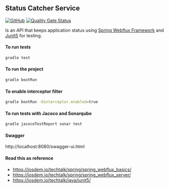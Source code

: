 Status Catcher Service
----------------------------------------------

[![GitHub](https://github.com/josdem/status-catcher/actions/workflows/main.yml/badge.svg)](https://github.com/josdem/status-catcher/actions)
[![Quality Gate Status](https://sonar.josdem.io/api/project_badges/measure?project=com.josdem.catcher%3Astatus-catcher-service&metric=alert_status)](https://sonar.josdem.io/dashboard?id=com.josdem.catcher%3Astatus-catcher-service)

Is an API that keeps application status using [Spring Webflux Framework](https://docs.spring.io/spring/docs/current/spring-framework-reference/web-reactive.html) and [Junit5](https://junit.org/junit5/)
for testing.

#### To run tests

```bash
gradle test
```

#### To run the project

```bash
gradle bootRun
```

#### To enable interceptor filter
```bash
gradle bootRun -Dinterceptor.enabled=true
```

#### To run tests with Jacoco and Sonarqube

```bash
gradle jacocoTestReport sonar test
```

#### Swagger

http://localhost:8080/swagger-ui.html

#### Read this as reference

- https://josdem.io/techtalk/spring/spring_webflux_basics/
- https://josdem.io/techtalk/spring/spring_webflux_server/
- https://josdem.io/techtalk/java/junit5/